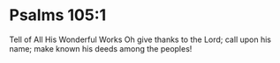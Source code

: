 # Psalms 105:1

Tell of All His Wonderful Works Oh give thanks to the Lord; call upon his name; make known his deeds among the peoples!
